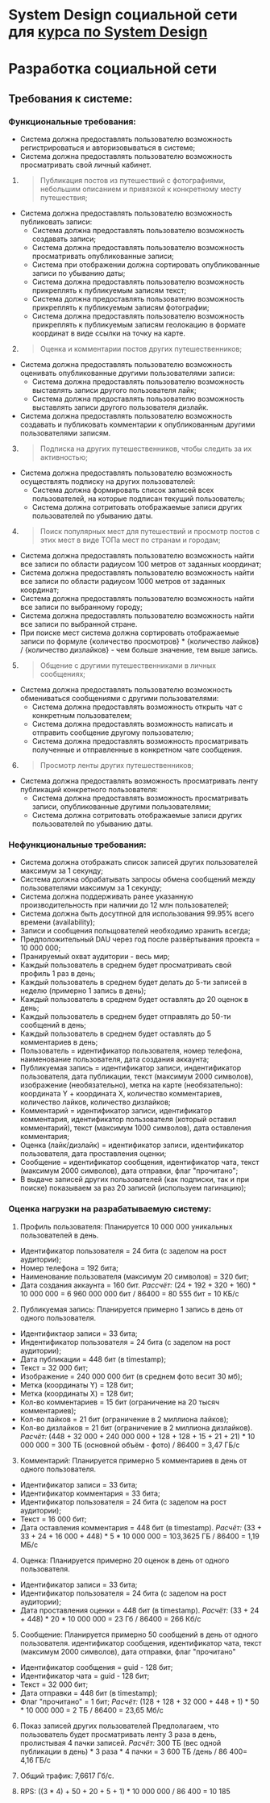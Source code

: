 # System Design социальной сети для [курса по System Design](https://balun.courses/courses/system_design)

# **Разработка социальной сети**
## **Требования к системе:**
### **Функциональные требования:**
- Система должна предоставлять пользователю возможность регистрироваться и авторизовываться в системе;
- Система должна предоставлять пользователю возможность просматривать свой личный кабинет.

1. > Публикация постов из путешествий с фотографиями, небольшим описанием и привязкой к конкретному месту путешествия;

- Система должна предоставлять пользователю возможность публиковать записи:
  - Система должна предоставлять пользователю возможность создавать записи;
  - Система должна предоставлять пользователю возможность просматривать опубликованные записи;
  - Система при отображении должна сортировать опубликованные записи по убыванию даты;
  - Система должна предоставлять пользователю возможность прикреплять к публикуемым записям текст;
  - Система должна предоставлять пользователю возможность прикреплять к публикуемым записям фотографии;
  - Система должна предоставлять пользователю возможность прикреплять к публикуемым записям геолокацию в формате координат в виде ссылки на точку на карте.

2. > Оценка и комментарии постов других путешественников;

- Система должна предоставлять пользователю возможность оценивать опубликованные другими пользователями записи:
  - Система должна предоставлять пользователю возможность выставлять записи другого пользователя лайк;
  - Система должна предоставлять пользователю возможность выставлять записи другого пользователя дизлайк.
- Система должна предоставлять пользователю возможность создавать и публиковать комментарии к опубликованным другими пользователями записям.

3. > Подписка на других путешественников, чтобы следить за их активностью;

- Система должна предоставлять пользователю возможность осуществлять подписку на других пользователей:
	- Система должна формировать список записей всех пользователей, на которые подписан текущий пользователь;
  - Система должна сотритовать отображаемые записи других пользователей по убыванию даты.

4. > Поиск популярных мест для путешествий и просмотр постов с этих мест в виде ТОПа мест по странам и городам;

- Система должна предоставлять пользователю возможность найти все записи по области радиусом 100 метров от заданных координат;
- Система должна предоставлять пользователю возможность найти все записи по области радиусом 1000 метров от заданных координат;
- Система должна предоставлять пользователю возможность найти все записи по выбранному городу;
- Система должна предоставлять пользователю возможность найти все записи по выбранной стране.
- При поиске мест система должна сортировать отображаемые записи по формуле 
{количество просмотров} * {количество лайков} / {количество дизлайков} - чем больше значение, тем выше запись.

5. > Общение с другими путешественниками в личных сообщениях;

- Система должна предоставлять пользователю возможность обмениваться сообщениями с другими пользователями:
  - Система должна предоставлять возможность открыть чат с конкретным пользователем;
  - Система должна предоставлять возможность написать и отправить сообщение другому пользователю;
  - Система должна предоставлять возможность просматривать полученные и отправленные в конкретном чате сообщения.

6. > Просмотр ленты других путешественников;

- Система должна предоставлять возможность просматривать ленту публикаций конкретного пользователя:
  - Система должна предоставлять возможность просматривать записи, опубликованные другими пользователями;
  - Система должна сотритовать отображаемые записи других пользователей по убыванию даты.

### **Нефункциональные требования:**
- Система должна отображать список записей других пользователей максимум за 1 секунду;
- Система должна обрабатывать запросы обмена сообщений между пользователями максимум за 1 секунду;
- Система должна поддерживать ранее указанную производительность при наличии до 12 млн пользователей;
- Система должна быть досутпной для использования 99.95% всего времени (availability);
- Записи и сообщения польщователей необходимо хранить всегда;
- Предположительный DAU через год после развёртывания проекта = 10 000 000;
- Пранируемый охват аудитории - весь мир;
- Каждый пользователь в среднем будет просматривать свой профиль 1 раз в день;
- Каждый пользователь в среднем будет делать до 5-ти записей в неделю (примерно 1 запись в день);
- Каждый пользователь в среднем будет оставлять до 20 оценок в день;
- Каждый пользователь в среднем будет отправлять до 50-ти сообщений в день;
- Каждый пользователь в среднем будет оставлять до 5 комментариев в день;
- Пользователь = идентификатор пользователя, номер телефона, наименование пользователя, дата создания аккаунта;
- Публикуемая запись = идентификатор записи, индентификатор пользователя, дата публикации, текст (максимум 2000 символов), изображение (необязательно), метка на карте (необязательно): координата Y + координата X, количество комментариев, количество лайков, количество дизлайков;
- Комментарий = идентификатор записи, идентификатор комментария, идентификатор пользователя (который оставил комментарий), текст (максимум 1000 символов), дата оставления комментария;
- Оценка (лайк/дизлайк) = идентификатор записи, идентификатор пользователя, дата проставления оценки; 
- Сообщение = идентификатор сообщения, идентификатор чата, текст (максимум 2000 символов), дата отправки, флаг "прочитано";
- В выдаче записей других пользователей (как подписки, так и при поиске) показываем за раз 20 записей (используем пагинацию);

### **Оценка нагрузки на разрабатываемую систему:**
1. Профиль пользователя:
Планируется 10 000 000 уникальных пользователей в день.
- Идентификатор пользователя = 24 бита (с заделом на рост аудитории);
- Номер телефона = 192 бита;
- Наименование пользователя (максимум 20 символов) = 320 бит;
- Дата создания аккаунта = 160 бит.
*Рассчёт:*
(24 + 192 + 320 + 160) * 10 000 000 = 6 960 000 000 бит / 86400 = 80 555 бит = 10 КБ/с

2. Публикуемая запись:
Планируется примерно 1 запись в день от одного пользователя.
- Идентификтаор записи = 33 бита;
- Индентификатор пользователя = 24 бита (с заделом на рост аудитории);
- Дата публикации = 448 бит (в timestamp);
- Текст = 32 000 бит;
- Изображение = 240 000 000 бит (в среднем фото весит 30 мб);
- Метка (координаты Y) = 128 бит;
- Метка (координаты X) = 128 бит;
- Кол-во комментариев = 15 бит (ограничение на 20 тысяч комментариев);
- Кол-во лайков = 21 бит (ограничение в 2 миллиона лайков);
- Кол-во дизлайков = 21 бит (ограничение в 2 миллиона дизлайков).
*Расчёт:*
(448 + 32 000 + 240 000 000 + 128 + 128 + 15 + 21 + 21) * 10 000 000 = 300 ТБ (основной объём - фото) / 86400 = 3,47 ГБ/с

3. Комментарий:
Планируется примерно 5 комментариев в день от одного пользователя.
- Идентификатор записи = 33 бита;
- Идентификатор комментария = 33 бита;
- Идентификатор пользователя = 24 бита (с заделом на рост аудитории);
- Текст = 16 000 бит;
- Дата оставления комментария = 448 бит (в timestamp).
*Расчёт:*
(33 + 33 + 24 + 16 000 + 448) * 5 * 10 000 000 = 103,3625 ГБ / 86400 = 1,19 МБ/с

4. Оценка:
Планируется примерно 20 оценок в день от одного пользователя.
- Идентификатор записи = 33 бита;
- Идентификатор пользователя = 24 бита (с заделом на рост аудитории);
- Дата проставления оценки = 448 бит (в timestamp).
*Расчёт:*
(33 + 24 + 448) * 20 * 10 000 000 = 23 Гб / 86400 = 266 Кб/с

5. Сообщение:
Планируется примерно 50 сообщений в день от одного пользователя.
идентификатор сообщения, идентификатор чата, текст (максимум 2000 символов), дата отправки, флаг "прочитано"
- Идентификатор сообщения = guid - 128 бит;
- Идентификатор чата = guid - 128 бит;
- Текст = 32 000 бит;
- Дата отправки = 448 бит (в timestamp);
- Флаг "прочитано" = 1 бит;
*Расчёт:*
(128 + 128 + 32 000 + 448 + 1) * 50 * 10 000 000 = 2 ТБ / 86400 = 23,65 Мб/с

6. Показ записей других пользователей
Предполагаем, что пользователь будет просматривать ленту 3 раза в день, пролистывая 4 пачки записей.
*Расчёт:*
300 ТБ (вес одной публикации в день) * 3 раза * 4 пачки = 3 600 ТБ /день / 86 400= 4,16 ГБ/с

7. Общий трафик: 7,6617 Гб/с.


8. RPS:
((3 * 4) + 50 + 20 + 5 + 1) * 10 000 000 / 86 400 = 10 185
